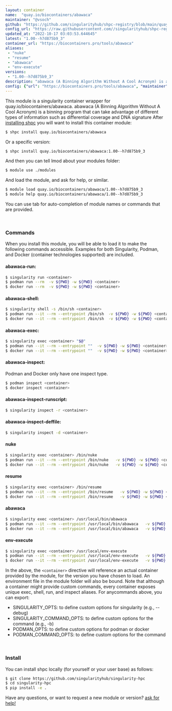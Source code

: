 ```yaml
---
layout: container
name:  "quay.io/biocontainers/abawaca"
maintainer: "@vsoch"
github: "https://github.com/singularityhub/shpc-registry/blob/main/quay.io/biocontainers/abawaca/container.yaml"
config_url: "https://raw.githubusercontent.com//singularityhub/shpc-registry/main/quay.io/biocontainers/abawaca/container.yaml"
updated_at: "2022-10-17 03:03:53.644645"
latest: "1.00--h7d875b9_3"
container_url: "https://biocontainers.pro/tools/abawaca"
aliases:
 - "nuke"
 - "resume"
 - "abawaca"
 - "env-execute"
versions:
 - "1.00--h7d875b9_3"
description: "abawaca (A Binning Algorithm Without A Cool Acronym) is a binning program that can take advantage of different types of information such as differential coverage and DNA signature"
config: {"url": "https://biocontainers.pro/tools/abawaca", "maintainer": "@vsoch", "description": "abawaca (A Binning Algorithm Without A Cool Acronym) is a binning program that can take advantage of different types of information such as differential coverage and DNA signature", "latest": {"1.00--h7d875b9_3": "sha256:e8abcc7c4b3bc204485ef4ba234062a4e4a64f17774bb7303e4102492af44d78"}, "tags": {"1.00--h7d875b9_3": "sha256:e8abcc7c4b3bc204485ef4ba234062a4e4a64f17774bb7303e4102492af44d78"}, "docker": "quay.io/biocontainers/abawaca", "aliases": {"nuke": "/bin/nuke", "resume": "/bin/resume", "abawaca": "/usr/local/bin/abawaca", "env-execute": "/usr/local/env-execute"}}
---
```


This module is a singularity container wrapper for quay.io/biocontainers/abawaca.
abawaca (A Binning Algorithm Without A Cool Acronym) is a binning program that can take advantage of different types of information such as differential coverage and DNA signature
After [installing shpc](#install) you will want to install this container module:


```bash
$ shpc install quay.io/biocontainers/abawaca
```

Or a specific version:

```bash
$ shpc install quay.io/biocontainers/abawaca:1.00--h7d875b9_3
```

And then you can tell lmod about your modules folder:

```bash
$ module use ./modules
```

And load the module, and ask for help, or similar.

```bash
$ module load quay.io/biocontainers/abawaca/1.00--h7d875b9_3
$ module help quay.io/biocontainers/abawaca/1.00--h7d875b9_3
```

You can use tab for auto-completion of module names or commands that are provided.

<br>

### Commands

When you install this module, you will be able to load it to make the following commands accessible.
Examples for both Singularity, Podman, and Docker (container technologies supported) are included.

#### abawaca-run:

```bash
$ singularity run <container>
$ podman run --rm  -v ${PWD} -w ${PWD} <container>
$ docker run --rm  -v ${PWD} -w ${PWD} <container>
```

#### abawaca-shell:

```bash
$ singularity shell -s /bin/sh <container>
$ podman run --it --rm --entrypoint /bin/sh  -v ${PWD} -w ${PWD} <container>
$ docker run --it --rm --entrypoint /bin/sh  -v ${PWD} -w ${PWD} <container>
```

#### abawaca-exec:

```bash
$ singularity exec <container> "$@"
$ podman run --it --rm --entrypoint ""  -v ${PWD} -w ${PWD} <container> "$@"
$ docker run --it --rm --entrypoint ""  -v ${PWD} -w ${PWD} <container> "$@"
```

#### abawaca-inspect:

Podman and Docker only have one inspect type.

```bash
$ podman inspect <container>
$ docker inspect <container>
```

#### abawaca-inspect-runscript:

```bash
$ singularity inspect -r <container>
```

#### abawaca-inspect-deffile:

```bash
$ singularity inspect -d <container>
```


#### nuke
       
```bash
$ singularity exec <container> /bin/nuke
$ podman run --it --rm --entrypoint /bin/nuke   -v ${PWD} -w ${PWD} <container> -c " $@"
$ docker run --it --rm --entrypoint /bin/nuke   -v ${PWD} -w ${PWD} <container> -c " $@"
```


#### resume
       
```bash
$ singularity exec <container> /bin/resume
$ podman run --it --rm --entrypoint /bin/resume   -v ${PWD} -w ${PWD} <container> -c " $@"
$ docker run --it --rm --entrypoint /bin/resume   -v ${PWD} -w ${PWD} <container> -c " $@"
```


#### abawaca
       
```bash
$ singularity exec <container> /usr/local/bin/abawaca
$ podman run --it --rm --entrypoint /usr/local/bin/abawaca   -v ${PWD} -w ${PWD} <container> -c " $@"
$ docker run --it --rm --entrypoint /usr/local/bin/abawaca   -v ${PWD} -w ${PWD} <container> -c " $@"
```


#### env-execute
       
```bash
$ singularity exec <container> /usr/local/env-execute
$ podman run --it --rm --entrypoint /usr/local/env-execute   -v ${PWD} -w ${PWD} <container> -c " $@"
$ docker run --it --rm --entrypoint /usr/local/env-execute   -v ${PWD} -w ${PWD} <container> -c " $@"
```



In the above, the `<container>` directive will reference an actual container provided
by the module, for the version you have chosen to load. An environment file in the
module folder will also be bound. Note that although a container
might provide custom commands, every container exposes unique exec, shell, run, and
inspect aliases. For anycommands above, you can export:

 - SINGULARITY_OPTS: to define custom options for singularity (e.g., --debug)
 - SINGULARITY_COMMAND_OPTS: to define custom options for the command (e.g., -b)
 - PODMAN_OPTS: to define custom options for podman or docker
 - PODMAN_COMMAND_OPTS: to define custom options for the command

<br>
  
### Install

You can install shpc locally (for yourself or your user base) as follows:

```bash
$ git clone https://github.com/singularityhub/singularity-hpc
$ cd singularity-hpc
$ pip install -e .
```

Have any questions, or want to request a new module or version? [ask for help!](https://github.com/singularityhub/singularity-hpc/issues)
